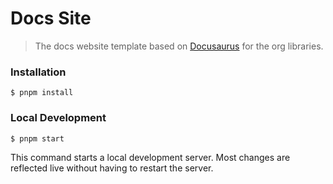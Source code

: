 # Docs Site

> The docs website template based on [Docusaurus](https://docusaurus.io/) for the org libraries.

### Installation

```
$ pnpm install
```

### Local Development

```
$ pnpm start
```

This command starts a local development server. Most changes are reflected live without having to restart the server.
